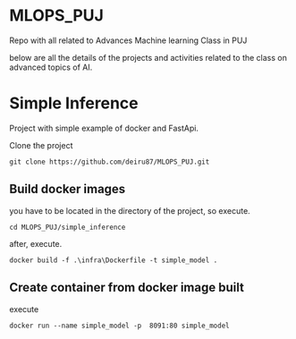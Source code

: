 
# MLOPS_PUJ
Repo with all related to Advances Machine learning Class in PUJ

below are all the details of the projects and activities related to the class on advanced topics of AI.

# Simple Inference

Project with simple example of docker and FastApi.

Clone the project

```
git clone https://github.com/deiru87/MLOPS_PUJ.git
```

## Build docker images

you have to be located in the directory of the project, so execute.

```
cd MLOPS_PUJ/simple_inference
```
after, execute.

```
docker build -f .\infra\Dockerfile -t simple_model .
```

## Create container from docker image built

execute

```
docker run --name simple_model -p  8091:80 simple_model
```
